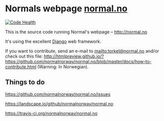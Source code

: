 # Normals webpage [normal.no](http://normal.no)

[![Code Health](https://landscape.io/github/normalnorway/normal.no/master/landscape.svg?style=plastic)](https://landscape.io/github/normalnorway/normal.no/master)

This is the source code running Normal's webpage – <http://normal.no>

It's using the excellent [Django](https://www.djangoproject.com/) web
framework.

If you want to contribute, send an e-mail to <mailto:torkel@normal.no>
and/or check out this file:
<http://htmlpreview.github.io/?https://github.com/normalnorway/normal.no/blob/master/docs/how-to-contribute.html>
(Warning: In Norwegian).

## Things to do

<https://github.com/normalnorway/normal.no/issues>

<https://landscape.io/github/normalnorway/normal.no>

<https://travis-ci.org/normalnorway/normal.no>
